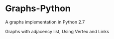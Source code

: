 # Graphs-Python
A graphs implementation in Python 2.7

Graphs with adjacency list, Using Vertex and Links
